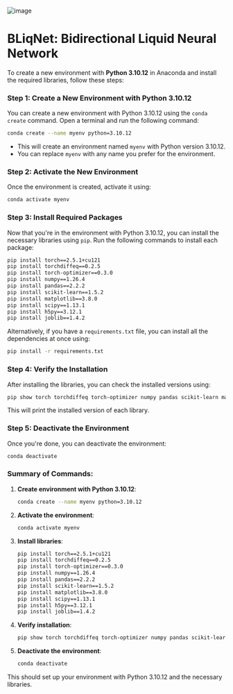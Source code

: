 ![image](https://github.com/user-attachments/assets/52360cb2-f928-4f80-906f-d63393997274)

# BLiqNet: Bidirectional Liquid Neural Network

To create a new environment with **Python 3.10.12** in Anaconda and install the required libraries, follow these steps:

### Step 1: Create a New Environment with Python 3.10.12

You can create a new environment with Python 3.10.12 using the `conda create` command. Open a terminal and run the following command:

```bash
conda create --name myenv python=3.10.12
```

- This will create an environment named `myenv` with Python version 3.10.12.
- You can replace `myenv` with any name you prefer for the environment.

### Step 2: Activate the New Environment

Once the environment is created, activate it using:

```bash
conda activate myenv
```

### Step 3: Install Required Packages

Now that you're in the environment with Python 3.10.12, you can install the necessary libraries using `pip`. Run the following commands to install each package:

```bash
pip install torch==2.5.1+cu121
pip install torchdiffeq==0.2.5
pip install torch-optimizer==0.3.0
pip install numpy==1.26.4
pip install pandas==2.2.2
pip install scikit-learn==1.5.2
pip install matplotlib==3.8.0
pip install scipy==1.13.1
pip install h5py==3.12.1
pip install joblib==1.4.2
```

Alternatively, if you have a `requirements.txt` file, you can install all the dependencies at once using:

```bash
pip install -r requirements.txt
```

### Step 4: Verify the Installation

After installing the libraries, you can check the installed versions using:

```bash
pip show torch torchdiffeq torch-optimizer numpy pandas scikit-learn matplotlib scipy h5py joblib
```

This will print the installed version of each library.

### Step 5: Deactivate the Environment

Once you're done, you can deactivate the environment:

```bash
conda deactivate
```

### Summary of Commands:

1. **Create environment with Python 3.10.12**:
   ```bash
   conda create --name myenv python=3.10.12
   ```
2. **Activate the environment**:
   ```bash
   conda activate myenv
   ```
3. **Install libraries**:
   ```bash
   pip install torch==2.5.1+cu121
   pip install torchdiffeq==0.2.5
   pip install torch-optimizer==0.3.0
   pip install numpy==1.26.4
   pip install pandas==2.2.2
   pip install scikit-learn==1.5.2
   pip install matplotlib==3.8.0
   pip install scipy==1.13.1
   pip install h5py==3.12.1
   pip install joblib==1.4.2
   ```
4. **Verify installation**:
   ```bash
   pip show torch torchdiffeq torch-optimizer numpy pandas scikit-learn matplotlib scipy h5py joblib
   ```
5. **Deactivate the environment**:
   ```bash
   conda deactivate
   ```

This should set up your environment with Python 3.10.12 and the necessary libraries.
